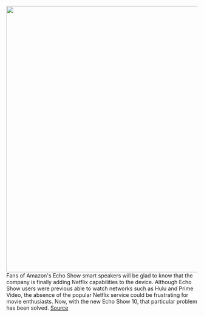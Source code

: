 <img src='https://cdn.vox-cdn.com/thumbor/hSyxqMgstW-E5MpYtXbH5Daxqd8=/0x0:1166x805/1200x800/filters:focal(490x310:676x496)/cdn.vox-cdn.com/uploads/chorus_image/image/67463247/image__1_.0.png' width='700px' /><br/>
Fans of Amazon's Echo Show smart speakers will be glad to know that the company is finally adding Netflix capabilities to the device. Although Echo Show users were previous able to watch networks such as Hulu and Prime Video, the absence of the popular Netflix service could be frustrating for movie enthusiasts. Now, with the new Echo Show 10, that particular problem has been solved.
<a href='https://www.theverge.com/2020/9/24/21454420/amazon-echo-show-10-netflix-smart-speaker'> Source <a/>